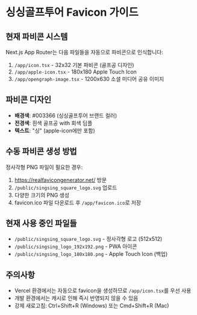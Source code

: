 # 싱싱골프투어 Favicon 가이드

## 현재 파비콘 시스템

Next.js App Router는 다음 파일들을 자동으로 파비콘으로 인식합니다:

1. `/app/icon.tsx` - 32x32 기본 파비콘 (골프공 디자인)
2. `/app/apple-icon.tsx` - 180x180 Apple Touch Icon
3. `/app/opengraph-image.tsx` - 1200x630 소셜 미디어 공유 이미지

## 파비콘 디자인

- **배경색**: #003366 (싱싱골프투어 브랜드 컬러)
- **전경색**: 흰색 골프공 with 회색 딤플
- **텍스트**: "싱" (apple-icon에만 포함)

## 수동 파비콘 생성 방법

정사각형 PNG 파일이 필요한 경우:

1. https://realfavicongenerator.net/ 방문
2. `/public/singsing_square_logo.svg` 업로드
3. 다양한 크기의 PNG 생성
4. favicon.ico 파일 다운로드 후 `/app/favicon.ico`로 저장

## 현재 사용 중인 파일들

- `/public/singsing_square_logo.svg` - 정사각형 로고 (512x512)
- `/public/singsing_logo_192x192.png` - PWA 아이콘
- `/public/singsing_logo_180x180.png` - Apple Touch Icon (백업)

## 주의사항

- Vercel 환경에서는 자동으로 favicon을 생성하므로 `/app/icon.tsx`를 우선 사용
- 개발 환경에서는 캐시로 인해 즉시 반영되지 않을 수 있음
- 강제 새로고침: Ctrl+Shift+R (Windows) 또는 Cmd+Shift+R (Mac)